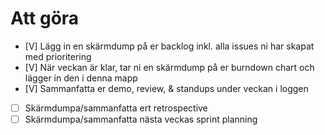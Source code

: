 # Att göra

- [V] Lägg in en skärmdump på er backlog inkl. alla issues ni har skapat med prioritering
- [V] När veckan är klar, tar ni en skärmdump på er burndown chart och lägger in den i denna mapp
- [V] Sammanfatta er demo, review, & standups under veckan i loggen
- [ ] Skärmdumpa/sammanfatta ert retrospective
- [ ] Skärmdumpa/sammanfatta nästa veckas sprint planning